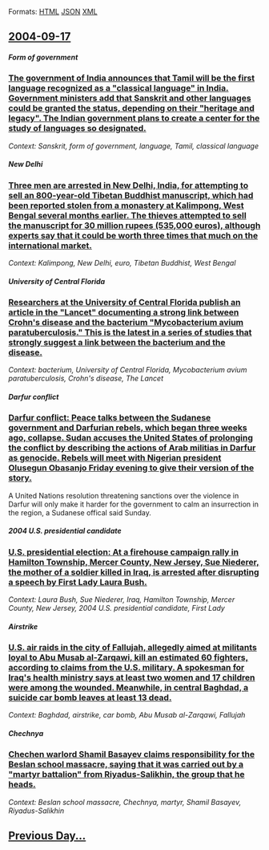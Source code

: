 
Formats: [HTML](2004/09/17/index.html)  [JSON](2004/09/17/index.json)  [XML](2004/09/17/index.xml)  

## [2004-09-17](/news/2004/09/17/index.md)

##### Form of government
### [ The government of India announces that Tamil will be the first language recognized as a "classical language" in India. Government ministers add that Sanskrit and other languages could be granted the status, depending on their "heritage and legacy". The Indian government plans to create a center for the study of languages so designated. ](/news/2004/09/17/the-government-of-india-announces-that-tamil-will-be-the-first-language-recognized-as-a-classical-language-in-india-government-ministers.md)
_Context: Sanskrit, form of government, language, Tamil, classical language_

##### New Delhi
### [ Three men are arrested in New Delhi, India, for attempting to sell an 800-year-old Tibetan Buddhist manuscript, which had been reported stolen from a monastery at Kalimpong, West Bengal several months earlier. The thieves attempted to sell the manuscript for 30 million rupees (535,000 euros), although experts say that it could be worth three times that much on the international market. ](/news/2004/09/17/three-men-are-arrested-in-new-delhi-india-for-attempting-to-sell-an-800-year-old-tibetan-buddhist-manuscript-which-had-been-reported-sto.md)
_Context: Kalimpong, New Delhi, euro, Tibetan Buddhist, West Bengal_

##### University of Central Florida
### [ Researchers at the University of Central Florida publish an article in the "Lancet" documenting a strong link between Crohn's disease and the bacterium "Mycobacterium avium paratuberculosis." This is the latest in a series of studies that strongly suggest a link between the bacterium and the disease. ](/news/2004/09/17/researchers-at-the-university-of-central-florida-publish-an-article-in-the-lancet-documenting-a-strong-link-between-crohn-s-disease-and-t.md)
_Context: bacterium, University of Central Florida, Mycobacterium avium paratuberculosis, Crohn's disease, The Lancet_

##### Darfur conflict
### [ Darfur conflict: Peace talks between the Sudanese government and Darfurian rebels, which began three weeks ago, collapse. Sudan accuses the United States of prolonging the conflict by describing the actions of Arab militias in Darfur as genocide. Rebels will meet with Nigerian president Olusegun Obasanjo Friday evening to give their version of the story. ](/news/2004/09/17/darfur-conflict-peace-talks-between-the-sudanese-government-and-darfurian-rebels-which-began-three-weeks-ago-collapse-sudan-accuses-the.md)
A United Nations resolution threatening sanctions over the violence in Darfur will only make it harder for the government to calm an insurrection in the region, a Sudanese offical said Sunday.

##### 2004 U.S. presidential candidate
### [ U.S. presidential election: At a firehouse campaign rally in Hamilton Township, Mercer County, New Jersey, Sue Niederer, the mother of a soldier killed in Iraq, is arrested after disrupting a speech by First Lady Laura Bush. ](/news/2004/09/17/u-s-presidential-election-at-a-firehouse-campaign-rally-in-hamilton-township-mercer-county-new-jersey-sue-niederer-the-mother-of-a-so.md)
_Context: Laura Bush, Sue Niederer, Iraq, Hamilton Township, Mercer County, New Jersey, 2004 U.S. presidential candidate, First Lady_

##### Airstrike
### [ U.S. air raids in the city of Fallujah, allegedly aimed at militants loyal to Abu Musab al-Zarqawi, kill an estimated 60 fighters, according to claims from the U.S. military. A spokesman for Iraq's health ministry says at least two women and 17 children were among the wounded. Meanwhile, in central Baghdad, a suicide car bomb leaves at least 13 dead. ](/news/2004/09/17/u-s-air-raids-in-the-city-of-fallujah-allegedly-aimed-at-militants-loyal-to-abu-musab-al-zarqawi-kill-an-estimated-60-fighters-accordin.md)
_Context: Baghdad, airstrike, car bomb, Abu Musab al-Zarqawi, Fallujah_

##### Chechnya
### [ Chechen warlord Shamil Basayev claims responsibility for the Beslan school massacre, saying that it was carried out by a "martyr battalion" from Riyadus-Salikhin, the group that he heads. ](/news/2004/09/17/chechen-warlord-shamil-basayev-claims-responsibility-for-the-beslan-school-massacre-saying-that-it-was-carried-out-by-a-martyr-battalion.md)
_Context: Beslan school massacre, Chechnya, martyr, Shamil Basayev, Riyadus-Salikhin_

## [Previous Day...](/news/2004/09/16/index.md)

